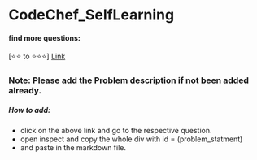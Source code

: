 # CodeChef_SelfLearning

#### find more questions:
[⭐⭐ to ⭐⭐⭐] [Link](https://www.codechef.com/LP2TO300)


### Note: Please add the Problem description if not been added already. 
##### How to add:
* click on the above link and go to the respective question.
* open inspect and copy the whole div with id = (problem_statment)
* and paste in the markdown file.
  

